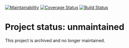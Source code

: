 [![Maintainability](https://api.codeclimate.com/v1/badges/59b10c3ea8e2b4fe021d/maintainability)](https://codeclimate.com/github/blazecolour/project-lvl2-s285/maintainability)
[![Coverage Status](https://coveralls.io/repos/github/blazecolour/project-lvl2-s285/badge.svg?branch=master)](https://coveralls.io/github/blazecolour/project-lvl2-s285?branch=master)
[![Build Status](https://travis-ci.org/blazecolour/project-lvl2-s285.svg?branch=master)](https://travis-ci.org/blazecolour/project-lvl2-s285)

# Project status: unmaintained

This project is archived and no longer maintained.